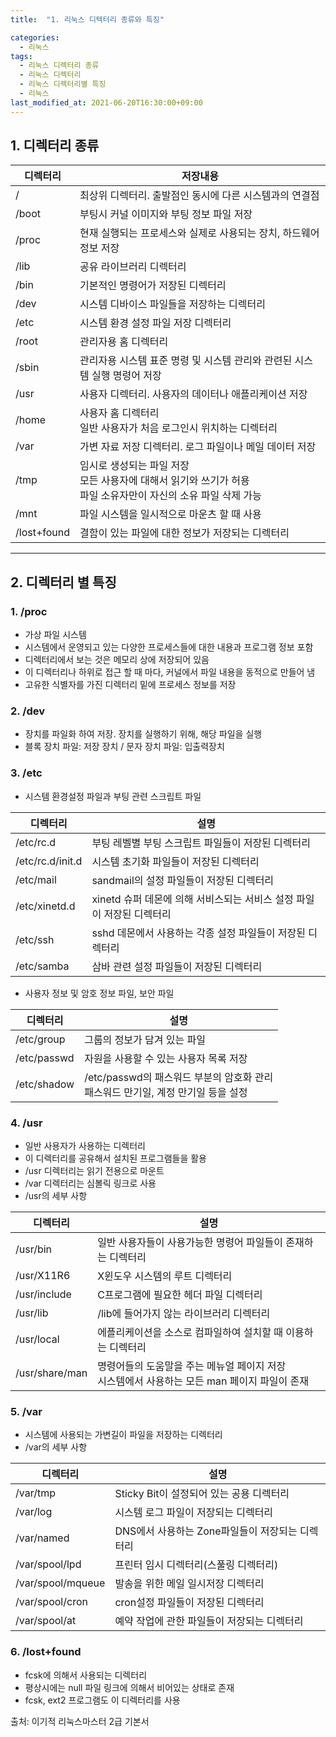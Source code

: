 ```yaml
---
title:  "1. 리눅스 디텍터리 종류와 특징"

categories:
  - 리눅스
tags:
  - 리눅스 디렉터리 종류
  - 리눅스 디렉터리
  - 리눅스 디렉터리별 특징
  - 리눅스
last_modified_at: 2021-06-20T16:30:00+09:00
---
```


## 1. 디렉터리 종류

|디렉터리|저장내용|
|---|-----|
|/	|최상위 디렉터리. 출발점인 동시에 다른 시스템과의 연결점|
|/boot|	부팅시 커널 이미지와 부팅 정보 파일 저장|
|/proc|현재 실행되는 프로세스와 실제로 사용되는 장치, 하드웨어 정보 저장|
|/lib|공유 라이브러리 디렉터리|
|/bin|기본적인 명령어가 저장된 디렉터리|
|/dev|	시스템 디바이스 파일들을 저장하는 디렉터리|
|/etc|	시스템 환경 설정 파일 저장 디렉터리|
|/root|	관리자용 홈 디렉터리|
|/sbin|	관리자용 시스템 표준 명령 및 시스템 관리와 관련된 시스템 실행 명령어 저장|
|/usr	|사용자 디렉터리. 사용자의 데이터나 애플리케이션 저장|
|/home	|사용자 홈 디렉터리<br>일반 사용자가 처음 로그인시 위치하는 디렉터리|
|/var	|가변 자료 저장 디렉터리. 로그 파일이나 메일 데이터 저장
|/tmp	|임시로 생성되는 파일 저장<br>모든 사용자에 대해서 읽기와 쓰기가 허용<br>파일 소유자만이 자신의 소유 파일 삭제 가능|
|/mnt	|파일 시스템을 일시적으로 마운츠 할 때 사용|
|/lost+found|	결함이 있는 파일에 대한 정보가 저장되는 디렉터리|

-----


## 2. 디렉터리 별 특징
### 1. /proc
- 가상 파일 시스템
- 시스템에서 운영되고 있는 다양한 프로세스들에 대한 내용과 프로그램 정보 포함
- 디렉터리에서 보는 것은 메모리 상에 저장되어 있음
- 이 디렉터리나 하위로 접근 할 때 마다, 커널에서 파일 내용을 동적으로 만들어 냄
- 고유한 식별자를 가진 디렉터리 밑에 프로세스 정보를 저장

### 2. /dev
- 장치를 파일화 하여 저장. 장치를 실행하기 위해, 해당 파일을 실행
- 블록 장치 파일: 저장 장치 / 문자 장치 파일: 입출력장치

### 3. /etc
- 시스템 환경설정 파일과 부팅 관련 스크립트 파일

| 디렉터리 | 설명 |
|----|--|
|/etc/rc.d|부팅 레벨별 부팅 스크립트 파일들이 저장된 디렉터리|
|/etc/rc.d/init.d|시스템 초기화 파일들이 저장된 디렉터리|
|/etc/mail|sandmail의 설정 파일들이 저장된 디렉터리|
|/etc/xinetd.d|xinetd 슈퍼 데몬에 의해 서비스되는 서비스 설정 파일이 저장된 디렉터리|
|/etc/ssh|sshd 데몬에서 사용하는 각종 설정 파일들이 저장된 디렉터리|
|/etc/samba|삼바 관련 설정 파일들이 저장된 디렉터리|


- 사용자 정보 및 암호 정보 파일, 보안 파일

|디렉터리|설명|
|---|--------|
|/etc/group	|그룹의 정보가 담겨 있는 파일|
|/etc/passwd|	자원을 사용할 수 있는 사용자 목록 저장|
|/etc/shadow|	/etc/passwd의 패스워드 부분의 암호화 관리 <br>패스워드 만기일, 계정 만기일 등을 설정|

### 4. /usr
- 일반 사용자가 사용하는 디렉터리
- 이 디렉터리를 공유해서 설치된 프로그램들을 활용
- /usr 디렉터리는 읽기 전용으로 마운트
- /var 디렉터리는 심볼릭 링크로 사용
- /usr의 세부 사항

|디렉터리|설명|
|---|--------|
|/usr/bin|	일반 사용자들이 사용가능한 명령어 파일들이 존재하는 디렉터리|
|/usr/X11R6|	X윈도우 시스템의 루트 디렉터리|
|/usr/include|	C프로그램에 필요한 헤더 파일 디렉터리|
|/usr/lib	|/lib에 들어가지 않는 라이브러리 디렉터리|
|/usr/local	|에플리케이션을 소스로 컴파일하여 설치할 때 이용하는 디렉터리|
|/usr/share/man|명령어들의 도움말을 주는 메뉴얼 페이지 저장 <br>시스템에서 사용하는 모든 man 페이지 파일이 존재|

### 5. /var
- 시스템에 사용되는 가변길이 파일을 저장하는 디렉터리
- /var의 세부 사항

|디렉터리|설명|
|---|--------|
|/var/tmp|	Sticky Bit이 설정되어 있는 공용 디렉터리|
|/var/log	|시스템 로그 파일이 저장되는 디렉터리|
|/var/named	|DNS에서 사용하는 Zone파일들이 저장되는 디렉터리|
|/var/spool/lpd	|프린터 임시 디렉터리(스풀링 디렉터리)|
|/var/spool/mqueue|	발송을 위한 메일 일시저장 디렉터리|
|/var/spool/cron|	cron설정 파일들이 저장된 디렉터리|
|/var/spool/at|	예약 작업에 관한 파일들이 저장되는 디렉터리|

### 6. /lost+found
- fcsk에 의해서 사용되는 디렉터리
- 평상시에는 null 파일 링크에 의해서 비어있는 상태로 존재
- fcsk, ext2 프로그램도 이 디렉터리를 사용

출처: 이기적 리눅스마스터 2급 기본서

